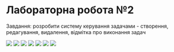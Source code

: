 # Лабораторна робота №2

Завдання: розробити систему керування задачами - створення, редагування, видалення, відмітка про виконання задач

![](/tasks1)
![](/tasks2)
![](/tasks3)
![](/tasks4)
![](/tasks5)
![](/tasks6)
![](/tasks7)
